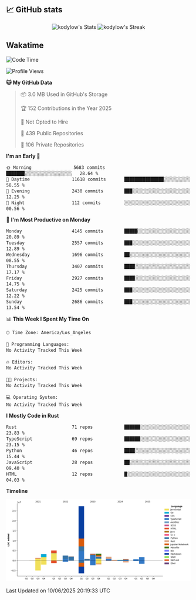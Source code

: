 ## 📈 GitHub stats
<!--START_SECTION:github-->
<div class="badges-githubstats">
  <p align="center">
    <img src="https://github-readme-stats.vercel.app/api?username=kodylow&theme=tokyonight&show_icons=true&hide_border=true&count_private=true" alt="kodylow's Stats" height="165">
    <img src="https://github-readme-streak-stats.herokuapp.com/?user=kodylow&theme=tokyonight&hide_border=true" alt="kodylow's Streak" height="165">
  </p>
</div>
<!--END_SECTION:github-->

## Wakatime 
<!--START_SECTION:waka-->
![Code Time](http://img.shields.io/badge/Code%20Time-1%2C294%20hrs%2031%20mins-blue)

![Profile Views](http://img.shields.io/badge/Profile%20Views-2-blue)

**🐱 My GitHub Data** 

> 📦 3.0 MB Used in GitHub's Storage 
 > 
> 🏆 152 Contributions in the Year 2025
 > 
> 🚫 Not Opted to Hire
 > 
> 📜 439 Public Repositories 
 > 
> 🔑 106 Private Repositories 
 > 
**I'm an Early 🐤** 

```text
🌞 Morning                5683 commits        ███████░░░░░░░░░░░░░░░░░░   28.64 % 
🌆 Daytime                11618 commits       ███████████████░░░░░░░░░░   58.55 % 
🌃 Evening                2430 commits        ███░░░░░░░░░░░░░░░░░░░░░░   12.25 % 
🌙 Night                  112 commits         ░░░░░░░░░░░░░░░░░░░░░░░░░   00.56 % 
```
📅 **I'm Most Productive on Monday** 

```text
Monday                   4145 commits        █████░░░░░░░░░░░░░░░░░░░░   20.89 % 
Tuesday                  2557 commits        ███░░░░░░░░░░░░░░░░░░░░░░   12.89 % 
Wednesday                1696 commits        ██░░░░░░░░░░░░░░░░░░░░░░░   08.55 % 
Thursday                 3407 commits        ████░░░░░░░░░░░░░░░░░░░░░   17.17 % 
Friday                   2927 commits        ████░░░░░░░░░░░░░░░░░░░░░   14.75 % 
Saturday                 2425 commits        ███░░░░░░░░░░░░░░░░░░░░░░   12.22 % 
Sunday                   2686 commits        ███░░░░░░░░░░░░░░░░░░░░░░   13.54 % 
```


📊 **This Week I Spent My Time On** 

```text
🕑︎ Time Zone: America/Los_Angeles

💬 Programming Languages: 
No Activity Tracked This Week

🔥 Editors: 
No Activity Tracked This Week

🐱‍💻 Projects: 
No Activity Tracked This Week

💻 Operating System: 
No Activity Tracked This Week
```

**I Mostly Code in Rust** 

```text
Rust                     71 repos            ██████░░░░░░░░░░░░░░░░░░░   23.83 % 
TypeScript               69 repos            ██████░░░░░░░░░░░░░░░░░░░   23.15 % 
Python                   46 repos            ████░░░░░░░░░░░░░░░░░░░░░   15.44 % 
JavaScript               28 repos            ██░░░░░░░░░░░░░░░░░░░░░░░   09.40 % 
HTML                     12 repos            █░░░░░░░░░░░░░░░░░░░░░░░░   04.03 % 
```



**Timeline**

![Lines of Code chart](https://raw.githubusercontent.com/Kodylow/Kodylow/master/assets/bar_graph.png)


 Last Updated on 10/06/2025 20:19:33 UTC
<!--END_SECTION:waka-->

